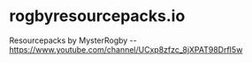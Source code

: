 # rogbyresourcepacks.io
Resourcepacks by MysterRogby -- https://www.youtube.com/channel/UCxp8zfzc_8jXPAT98DrfI5w

